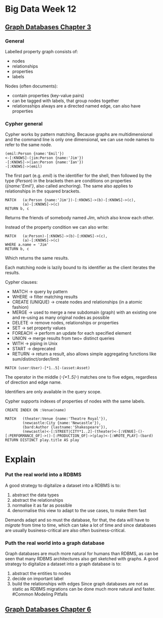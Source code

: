 # Big Data Week 12
## [Graph Databases Chapter 3](https://hura.hr/wp-content/uploads/2016/10/Graph_Databases_2e_Neo4j-5.pdf)
### General
Labelled property graph consists of:
- nodes
- relationships
- properties
- labels

Nodes (often documents):
- contain properties (key-value pairs)
- can be tagged with labels, that group nodes together
- relationsships always are a directed named edge, can also have properties
### Cypher general
Cypher works by pattern matching. Because graphs are multidimensional and the command line is only one dimensional, we can use node names to refer to the same node.
```
(emil:Person {name:'Emil'})
<-[:KNOWS]-(jim:Person {name:'Jim'})
-[:KNOWS]->(ian:Person {name:'Ian'})
-[:KNOWS]->(emil)
```
The first part (e.g. *emil*) is the identifier for the shell, then followed by the type (*Person*) in the brackets then are conditions on properties (*{name:'Emil'}*, also called anchoring). The same also applies to relationships in the squared brackets.
```
MATCH	(a:Person {name:'Jim'})-[:KNOWS]->(b)-[:KNOWS]->(c),
		(a)-[:KNOWS]->(c)
RETURN b, c
```
Returns the friends of somebody named *Jim*, which also know each other.

Instead of the property condition we can also write:
```
MATCH 	(a:Person)-[:KNOWS]->(b)-[:KNOWS]->(c),
		(a)-[:KNOWS]->(c)
WHERE a.name = 'Jim'
RETURN b, c
```
Which returns the same results.

Each matching node is lazily bound to its identifier as the client iterates the results.

Cypher clauses:
- MATCH &rightarrow; query by pattern
- WHERE &rightarrow; filter matching results
- CREATE (UNIQUE) &rightarrow; create nodes and relationships (in a atomic fashion)
- MERGE &rightarrow; used to merge a new subdomain (graph) with an existing one and re-using as many original nodes as possible
- DELETE &rightarrow; remove nodes, relationships or properties
- SET &rightarrow; set property values
- FOREACH &rightarrow; perform an update for each specified element
- UNION &rightarrow; merge results from two+ distinct queries
- WITH &rightarrow; piping in Unix
- START &rightarrow; deprecated
- RETURN &rightarrow; return a result, also allows simple aggregating functions like sum/distinct/order/limit
```
MATCH (user:User)-[*1..5]-(asset:Asset)
```
The operator in the middle (*-[\*1..5]-*) matches one to five edges, regardless of direction and edge name.

Identifiers are only available in the query scope.

Cypher supports indexes of properties of nodes with the same labels.
```
CREATE INDEX ON :Venue(name)
```
```
MATCH 	(theater:Venue {name:'Theatre Royal'}),
		(newcastle:City {name:'Newcastle'}),
		(bard:Author {lastname:'Shakespeare'}),
		(newcastle)<-[:STREET|CITY*1..2]-(theater)<-[:VENUE]-()-[:PERFORMANCE_OF]->()-[:PRODUCTION_OF]->(play)<-[:WROTE_PLAY]-(bard)
RETURN DISTINCT play.title AS play
```
# Explain


### Put the real world into a RDBMS
A good strategy to digitalize a dataset into a RDBMS is to:
1. abstract the data types
1. abstract the relationships
1. normalise it as far as possible
1. denormalise this view to adapt to the use cases, to make them fast

Demands adapt and so must the database, for that, the data will have to *migrate* from time to time, which can take a lot of time and since databases are usually business-critical are also often business-critical.
### Puth the real world into a graph database
Graph databases are much more natural for humans than RDBMS, as can be seen that many RDBMS architectures also get sketched with graphs.
A good strategy to digitalize a dataset into a graph database is to:
1. abstract the entities to nodes
1. decide on important label
1. build the relationships with edges
Since graph databases are not as static as RDBMS migrations can be done much more natural and faster.
#Common Modeling Pitfalls
## [Graph Databases Chapter 6](https://hura.hr/wp-content/uploads/2016/10/Graph_Databases_2e_Neo4j-5.pdf)